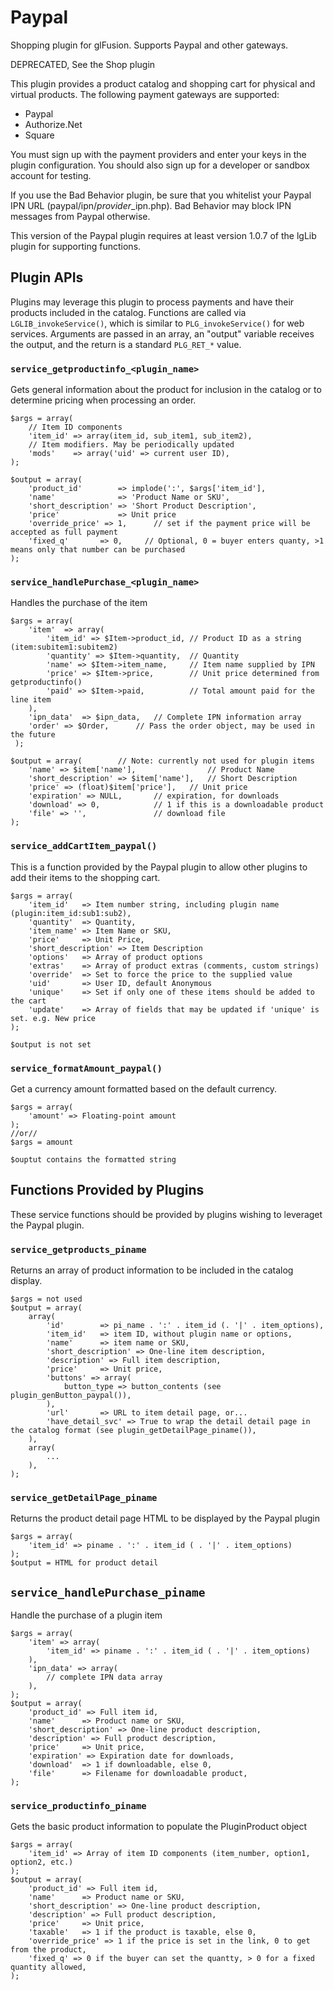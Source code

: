 # Paypal
Shopping plugin for glFusion. Supports Paypal and other gateways.

DEPRECATED, See the Shop plugin

This plugin provides a product catalog and shopping cart for physical
and virtual products. The following payment gateways are supported:
- Paypal
- Authorize.Net
- Square

You must sign up with the payment providers and enter your keys in the
plugin configuration. You should also sign up for a developer or
sandbox account for testing.

If you use the Bad Behavior plugin, be sure that you whitelist your Paypal IPN
URL (paypal/ipn/*provider*_ipn.php). Bad Behavior may block IPN messages from
Paypal otherwise.

This version of the Paypal plugin requires at least version 1.0.7 of
the lgLib plugin for supporting functions.

## Plugin APIs
Plugins may leverage this plugin to process payments and have their products included in the catalog.
Functions are called via `LGLIB_invokeService()`, which is similar to `PLG_invokeService()` for web services.
Arguments are passed in an array, an "output" variable receives the output, and the return is a standard `PLG_RET_*` value.

### `service_getproductinfo_<plugin_name>`
Gets general information about the product for inclusion in the catalog or to determine pricing when processing an order.
```
$args = array(
    // Item ID components
    'item_id' => array(item_id, sub_item1, sub_item2),
    // Item modifiers. May be periodically updated
    'mods'    => array('uid' => current user ID),
);

$output = array(
    'product_id'        => implode(':', $args['item_id'],
    'name'              => 'Product Name or SKU',
    'short_description' => 'Short Product Description',
    'price'             => Unit price
    'override_price' => 1,      // set if the payment price will be accepted as full payment
    'fixed_q'       => 0,     // Optional, 0 = buyer enters quanty, >1 means only that number can be purchased
);
```

### `service_handlePurchase_<plugin_name>`
Handles the purchase of the item
```
$args = array(
    'item'  => array(
        'item_id' => $Item->product_id, // Product ID as a string (item:subitem1:subitem2)
        'quantity' => $Item->quantity,  // Quantity
        'name' => $Item->item_name,     // Item name supplied by IPN
        'price' => $Item->price,        // Unit price determined from getproductinfo()
        'paid' => $Item->paid,          // Total amount paid for the line item
    ),
    'ipn_data'  => $ipn_data,   // Complete IPN information array
    'order' => $Order,      // Pass the order object, may be used in the future
 );

$output = array(        // Note: currently not used for plugin items
    'name' => $item['name'],                // Product Name
    'short_description' => $item['name'],   // Short Description
    'price' => (float)$item['price'],   // Unit price
    'expiration' => NULL,       // expiration, for downloads
    'download' => 0,            // 1 if this is a downloadable product
    'file' => '',               // download file
);
```

### `service_addCartItem_paypal()`
This is a function provided by the Paypal plugin to allow other plugins to add their items to the shopping cart.
```
$args = array(
    'item_id'   => Item number string, including plugin name (plugin:item_id:sub1:sub2),
    'quantity'  => Quantity,
    'item_name' => Item Name or SKU,
    'price'     => Unit Price,
    'short_description' => Item Description
    'options'   => Array of product options
    'extras'    => Array of product extras (comments, custom strings)
    'override'  => Set to force the price to the supplied value
    'uid'       => User ID, default Anonymous
    'unique'    => Set if only one of these items should be added to the cart
    'update'    => Array of fields that may be updated if 'unique' is set. e.g. New price
);

$output is not set
```

### `service_formatAmount_paypal()`
Get a currency amount formatted based on the default currency.
```
$args = array(
    'amount' => Floating-point amount
);
//or//
$args = amount

$ouptut contains the formatted string
```

## Functions Provided by Plugins
These service functions should be provided by plugins wishing to leveraget the Paypal plugin.

### `service_getproducts_piname`
Returns an array of product information to be included in the catalog display.
```
$args = not used
$output = array(
    array(
        'id'        => pi_name . ':' . item_id (. '|' . item_options),
        'item_id'   => item ID, without plugin name or options,
        'name'      => item name or SKU,
        'short_description' => One-line item description,
        'description' => Full item description,
        'price'     => Unit price,
        'buttons' => array(
            button_type => button_contents (see plugin_genButton_paypal()),
        ),
        'url'       => URL to item detail page, or...
        'have_detail_svc' => True to wrap the detail detail page in the catalog format (see plugin_getDetailPage_piname()),
    ),
    array(
        ...
    ),
);
```

### `service_getDetailPage_piname`
Returns the product detail page HTML to be displayed by the Paypal plugin
```
$args = array(
    'item_id' => piname . ':' . item_id ( . '|' . item_options)
);
$output = HTML for product detail
```

## `service_handlePurchase_piname`
Handle the purchase of a plugin item
```
$args = array(
    'item' => array(
        'item_id' => piname . ':' . item_id ( . '|' . item_options)
    ),
    'ipn_data' => array(
        // complete IPN data array
    ),
);
$output = array(
    'product_id' => Full item id,
    'name'      => Product name or SKU,
    'short_description' => One-line product description,
    'description' => Full product description,
    'price'     => Unit price,
    'expiration' => Expiration date for downloads,
    'download'  => 1 if downloadable, else 0,
    'file'      => Filename for downloadable product,
);
```

### `service_productinfo_piname`
Gets the basic product information to populate the PluginProduct object
```
$args = array(
    'item_id' => Array of item ID components (item_number, option1, option2, etc.)
);
$output = array(
    'product_id' => Full item id,
    'name'      => Product name or SKU,
    'short_description' => One-line product description,
    'description' => Full product description,
    'price'     => Unit price,
    'taxable'   => 1 if the product is taxable, else 0,
    'override_price' => 1 if the price is set in the link, 0 to get from the product,
    'fixed_q' => 0 if the buyer can set the quantty, > 0 for a fixed quantity allowed,
);
```
